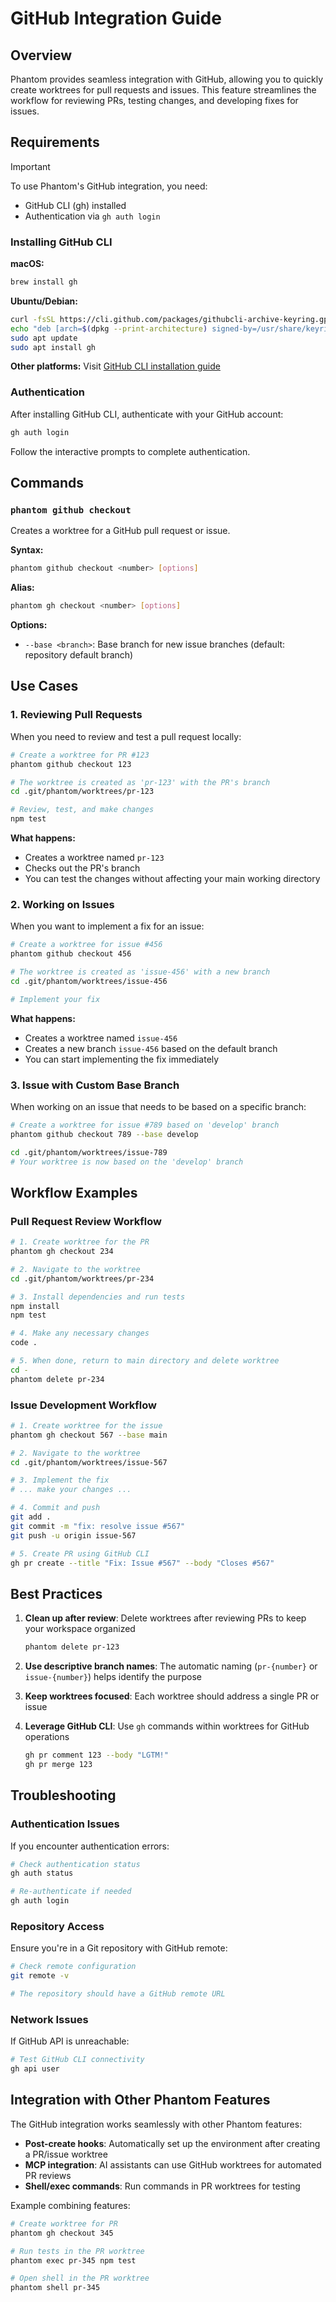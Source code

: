 # GitHub Integration Guide

## Overview

Phantom provides seamless integration with GitHub, allowing you to quickly create worktrees for pull requests and issues. This feature streamlines the workflow for reviewing PRs, testing changes, and developing fixes for issues.

## Requirements

> [!IMPORTANT]  
> To use Phantom's GitHub integration, you need:
> - GitHub CLI (gh) installed
> - Authentication via `gh auth login`

### Installing GitHub CLI

**macOS:**
```bash
brew install gh
```

**Ubuntu/Debian:**
```bash
curl -fsSL https://cli.github.com/packages/githubcli-archive-keyring.gpg | sudo dd of=/usr/share/keyrings/githubcli-archive-keyring.gpg
echo "deb [arch=$(dpkg --print-architecture) signed-by=/usr/share/keyrings/githubcli-archive-keyring.gpg] https://cli.github.com/packages stable main" | sudo tee /etc/apt/sources.list.d/github-cli.list > /dev/null
sudo apt update
sudo apt install gh
```

**Other platforms:**
Visit [GitHub CLI installation guide](https://github.com/cli/cli#installation)

### Authentication

After installing GitHub CLI, authenticate with your GitHub account:

```bash
gh auth login
```

Follow the interactive prompts to complete authentication.

## Commands

### `phantom github checkout`

Creates a worktree for a GitHub pull request or issue.

**Syntax:**
```bash
phantom github checkout <number> [options]
```

**Alias:**
```bash
phantom gh checkout <number> [options]
```

**Options:**
- `--base <branch>`: Base branch for new issue branches (default: repository default branch)

## Use Cases

### 1. Reviewing Pull Requests

When you need to review and test a pull request locally:

```bash
# Create a worktree for PR #123
phantom github checkout 123

# The worktree is created as 'pr-123' with the PR's branch
cd .git/phantom/worktrees/pr-123

# Review, test, and make changes
npm test
```

**What happens:**
- Creates a worktree named `pr-123`
- Checks out the PR's branch
- You can test the changes without affecting your main working directory

### 2. Working on Issues

When you want to implement a fix for an issue:

```bash
# Create a worktree for issue #456
phantom github checkout 456

# The worktree is created as 'issue-456' with a new branch
cd .git/phantom/worktrees/issue-456

# Implement your fix
```

**What happens:**
- Creates a worktree named `issue-456`
- Creates a new branch `issue-456` based on the default branch
- You can start implementing the fix immediately

### 3. Issue with Custom Base Branch

When working on an issue that needs to be based on a specific branch:

```bash
# Create a worktree for issue #789 based on 'develop' branch
phantom github checkout 789 --base develop

cd .git/phantom/worktrees/issue-789
# Your worktree is now based on the 'develop' branch
```

## Workflow Examples

### Pull Request Review Workflow

```bash
# 1. Create worktree for the PR
phantom gh checkout 234

# 2. Navigate to the worktree
cd .git/phantom/worktrees/pr-234

# 3. Install dependencies and run tests
npm install
npm test

# 4. Make any necessary changes
code .

# 5. When done, return to main directory and delete worktree
cd -
phantom delete pr-234
```

### Issue Development Workflow

```bash
# 1. Create worktree for the issue
phantom gh checkout 567 --base main

# 2. Navigate to the worktree
cd .git/phantom/worktrees/issue-567

# 3. Implement the fix
# ... make your changes ...

# 4. Commit and push
git add .
git commit -m "fix: resolve issue #567"
git push -u origin issue-567

# 5. Create PR using GitHub CLI
gh pr create --title "Fix: Issue #567" --body "Closes #567"
```

## Best Practices

1. **Clean up after review**: Delete worktrees after reviewing PRs to keep your workspace organized
   ```bash
   phantom delete pr-123
   ```

2. **Use descriptive branch names**: The automatic naming (`pr-{number}` or `issue-{number}`) helps identify the purpose

3. **Keep worktrees focused**: Each worktree should address a single PR or issue

4. **Leverage GitHub CLI**: Use `gh` commands within worktrees for GitHub operations
   ```bash
   gh pr comment 123 --body "LGTM!"
   gh pr merge 123
   ```

## Troubleshooting

### Authentication Issues

If you encounter authentication errors:

```bash
# Check authentication status
gh auth status

# Re-authenticate if needed
gh auth login
```

### Repository Access

Ensure you're in a Git repository with GitHub remote:

```bash
# Check remote configuration
git remote -v

# The repository should have a GitHub remote URL
```

### Network Issues

If GitHub API is unreachable:

```bash
# Test GitHub CLI connectivity
gh api user
```

## Integration with Other Phantom Features

The GitHub integration works seamlessly with other Phantom features:

- **Post-create hooks**: Automatically set up the environment after creating a PR/issue worktree
- **MCP integration**: AI assistants can use GitHub worktrees for automated PR reviews
- **Shell/exec commands**: Run commands in PR worktrees for testing

Example combining features:
```bash
# Create worktree for PR
phantom gh checkout 345

# Run tests in the PR worktree
phantom exec pr-345 npm test

# Open shell in the PR worktree
phantom shell pr-345
```